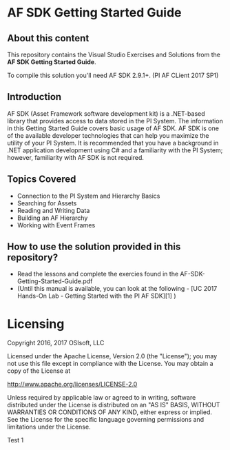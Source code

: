 # AF SDK Getting Started Guide

## About this content

This repository contains the Visual Studio Exercises and Solutions from the **AF SDK Getting Started Guide**.  

To compile this solution you'll need AF SDK 2.9.1+. (PI AF CLient 2017 SP1)  

## Introduction
AF SDK (Asset Framework software development kit) is a .NET-based library that provides access to data stored in the PI System. The information in this Getting Started Guide covers basic usage of AF SDK. AF SDK is one of the available developer technologies that can help you maximize the utility of your PI System. It is recommended that you have a background in .NET application development using C# and a familiarity with the PI System; however, familiarity with AF SDK is not required.


## Topics Covered
- Connection to the PI System and Hierarchy Basics
- Searching for Assets
- Reading and Writing Data
- Building an AF Hierarchy
- Working with Event Frames

## How to use the solution provided in this repository?
- Read the lessons and complete the exercies found in the AF-SDK-Getting-Started-Guide.pdf
- (Until this manual is available, you can look at the following - [UC 2017 Hands-On Lab - Getting Started with the PI AF SDK][1] )


# Licensing

Copyright 2016, 2017  OSIsoft, LLC

Licensed under the Apache License, Version 2.0 (the "License");
you may not use this file except in compliance with the License.
You may obtain a copy of the License at

http://www.apache.org/licenses/LICENSE-2.0

Unless required by applicable law or agreed to in writing, software
distributed under the License is distributed on an "AS IS" BASIS,
WITHOUT WARRANTIES OR CONDITIONS OF ANY KIND, either express or implied.
See the License for the specific language governing permissions and
limitations under the License.

Test 1